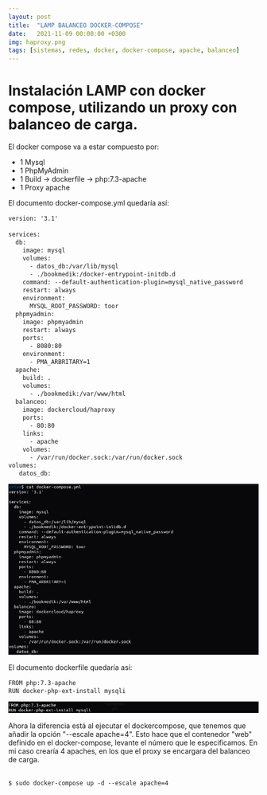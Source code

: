 ```yaml
---
layout: post
title:  "LAMP BALANCEO DOCKER-COMPOSE"
date:   2021-11-09 00:00:00 +0300
img: haproxy.png
tags: [sistemas, redes, docker, docker-compose, apache, balanceo]
---
```


# Instalación LAMP con docker compose, utilizando un proxy con balanceo de carga.

El docker compose va a estar compuesto por:

- 1 Mysql
- 1 PhpMyAdmin
- 1 Build -> dockerfile -> php:7.3-apache
- 1 Proxy apache

El documento docker-compose.yml quedaría así:

```code
version: '3.1'

services:
  db:
    image: mysql
    volumes:
      - datos_db:/var/lib/mysql
      - ./bookmedik:/docker-entrypoint-initdb.d
    command: --default-authentication-plugin=mysql_native_password
    restart: always
    environment:
      MYSQL_ROOT_PASSWORD: toor
  phpmyadmin:
    image: phpmyadmin
    restart: always
    ports:
      - 8080:80
    environment:
      - PMA_ARBRITARY=1
  apache:
    build: .
    volumes:
      - ./bookmedik:/var/www/html
  balanceo:
    image: dockercloud/haproxy
    ports:
      - 80:80
    links:
      - apache
    volumes:
      - /var/run/docker.sock:/var/run/docker.sock
volumes:
   datos_db:
```

![compose-balanceo](https://github.com/jloopez/jloopez.github.io/blob/master/assets/img/docker-balanceo.png?raw=true)

El documento dockerfile quedaría así:

```code
FROM php:7.3-apache
RUN docker-php-ext-install mysqli
```
![dockerfile-balanceo](https://github.com/jloopez/jloopez.github.io/blob/master/assets/img/dockerfile-balanceo.png?raw=true)


Ahora la diferencia está al ejecutar el dockercompose, que tenemos que añadir la opción "--escale apache=4". 
Esto hace que el contenedor "web" definido en el docker-compose, levante el número que le especificamos.
En mi caso crearía 4 apaches, en los que el proxy se encargara del balanceo de carga.

```code

$ sudo docker-compose up -d --escale apache=4

```

